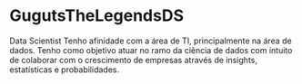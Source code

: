 # GugutsTheLegendsDS
Data Scientist
Tenho afinidade com a área de TI, principalmente na área de dados. Tenho como objetivo atuar no ramo da ciência de dados com intuito de colaborar com o crescimento de empresas através de insights, estatísticas e probabilidades.
